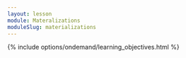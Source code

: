 ```yaml
---
layout: lesson
module: Materalizations
moduleSlug: materializations
---
```

{% include options/ondemand/learning_objectives.html %}
